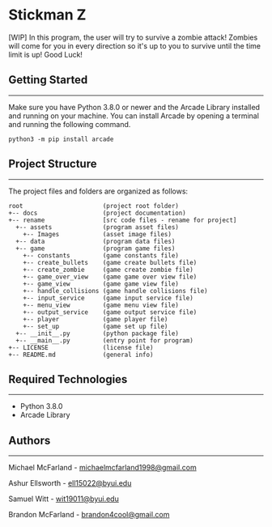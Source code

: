 # Stickman Z

[WIP] In this program, the user will try to survive a zombie attack! Zombies will come for you in every direction so it's up to you to survive until the time limit is up! Good Luck!

## Getting Started

---

Make sure you have Python 3.8.0 or newer and the Arcade Library installed
and running on your machine. You can install Arcade by opening a terminal
and running the following command.

```
python3 -m pip install arcade
```

## Project Structure

---

The project files and folders are organized as follows:

```
root                      (project root folder)
+-- docs                  (project documentation)
+-- rename                [src code files - rename for project]
  +-- assets              (program asset files)
    +-- Images            (asset image files)
  +-- data                (program data files)
  +-- game                (program game files)
    +-- constants         (game constants file)
    +-- create_bullets    (game create bullets file)
    +-- create_zombie     (game create zombie file)
    +-- game_over_view    (game game over view file)
    +-- game_view         (game game view file)
    +-- handle_collisions (game handle collisions file)
    +-- input_service     (game input service file)
    +-- menu_view         (game menu view file)
    +-- output_service    (game output service file)
    +-- player            (game player file)
    +-- set_up            (game set up file)
  +-- __init__.py         (python package file)
  +-- __main__.py         (entry point for program)
+-- LICENSE               (license file)
+-- README.md             (general info)
```

## Required Technologies

---

-  Python 3.8.0
-  Arcade Library

## Authors

---

Michael McFarland - michaelmcfarland1998@gmail.com

Ashur Ellsworth - ell15022@byui.edu

Samuel Witt - wit19011@byui.edu

Brandon McFarland - brandon4cool@gmail.com
